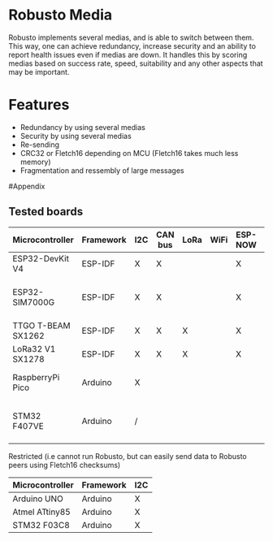 # Robusto Media
Robusto implements several medias, and is able to switch between them. 
This way, one can achieve redundancy, increase security and an ability to report health issues even if medias are down. It handles this by scoring medias based on success rate, speed, suitability and any other aspects that may be important. 

# Features
* Redundancy by using several medias
* Security by using several medias
* Re-sending
* CRC32 or Fletch16 depending on MCU (Fletch16 takes much less memory)
* Fragmentation and ressembly of large messages 

#Appendix

## Tested boards

|Microcontroller|Framework|I2C|CAN bus|LoRa|WiFi|ESP-NOW|Comments|
|----|----|----|----|----|----|---|----|
|ESP32-DevKit V4|ESP-IDF|X|X|||X|
|ESP32-SIM7000G|ESP-IDF|X|X|||X|+ works as 3G/4G [UMTS gateway](https://github.com/RobustoFramework/Robusto/tree/main/components/robusto/misc/src/umts) |
|TTGO T-BEAM SX1262|ESP-IDF|X|X|X||X||
|LoRa32 V1 SX1278|ESP-IDF|X|X|X||X||
|RaspberryPi Pico|Arduino|X|||||[I2C Peripheral times out](https://github.com/espressif/esp-idf/issues/12801)|
|STM32 F407VE|Arduino|/|||||Builds, uploads, boots, but untested|


Restricted (i.e cannot run Robusto, but can easily send data to Robusto peers using Fletch16 checksums)

|Microcontroller|Framework|I2C|
|----|----|----|
|Arduino UNO|Arduino|X|
|Atmel ATtiny85|Arduino|X|
|STM32 F03C8|Arduino|X|

